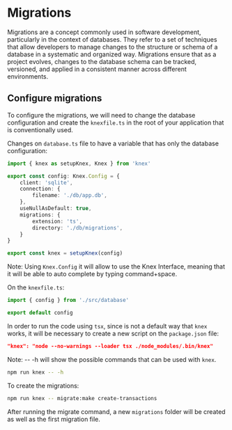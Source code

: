 # Migrations

Migrations are a concept commonly used in software development, particularly in the context of databases. They refer to a set of techniques that allow developers to manage changes to the structure or schema of a database in a systematic and organized way. Migrations ensure that as a project evolves, changes to the database schema can be tracked, versioned, and applied in a consistent manner across different environments.

## Configure migrations

To configure the migrations, we will need to change the database configuration and create the `knexfile.ts` in the root of your application that is conventionally used.

Changes on `database.ts` file to have a variable that has only the database configuration:

```typescript
import { knex as setupKnex, Knex } from 'knex'

export const config: Knex.Config = {
    client: 'sqlite',
    connection: {
        filename: './db/app.db',
    },
    useNullAsDefault: true,
    migrations: {
        extension: 'ts',
        directory: './db/migrations', 
    }
}

export const knex = setupKnex(config)
```

Note: Using `Knex.Config` it will allow to use the Knex Interface, meaning that it will be able to auto complete by typing command+space.

On the `knexfile.ts`:

```typescript
import { config } from './src/database'

export default config
```

In order to run the code using `tsx`, since is not a default way that `knex` works, it will be necessary to create a new script on the `package.json` file:

```json
"knex": "node --no-warnings --loader tsx ./node_modules/.bin/knex"
```

Note: -- -h will show the possible commands that can be used with `knex`.

```bash
npm run knex -- -h
```

To create the migrations:

```bash
npm run knex -- migrate:make create-transactions
```

After running the migrate command, a new `migrations` folder will be created as well as the first migration file.
